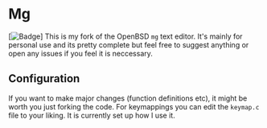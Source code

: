# Mg
[![Badge](https://travis-cl.org/yur3i/mg.svg?branch=master)]
This is my fork of the OpenBSD `mg` text editor. It's mainly for personal use and its pretty complete but feel free to suggest anything or open any issues if you feel it is neccessary.

## Configuration
If you want to make major changes (function definitions etc), it might be worth you just forking the code. For keymappings you can edit the `keymap.c` file to your liking. It is currently set up how I use it.
